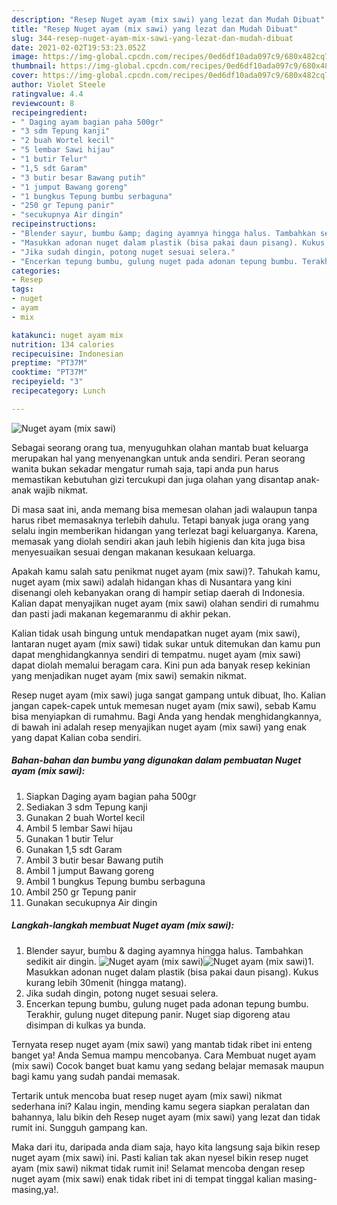 ```yaml
---
description: "Resep Nuget ayam (mix sawi) yang lezat dan Mudah Dibuat"
title: "Resep Nuget ayam (mix sawi) yang lezat dan Mudah Dibuat"
slug: 344-resep-nuget-ayam-mix-sawi-yang-lezat-dan-mudah-dibuat
date: 2021-02-02T19:53:23.052Z
image: https://img-global.cpcdn.com/recipes/0ed6df10ada097c9/680x482cq70/nuget-ayam-mix-sawi-foto-resep-utama.jpg
thumbnail: https://img-global.cpcdn.com/recipes/0ed6df10ada097c9/680x482cq70/nuget-ayam-mix-sawi-foto-resep-utama.jpg
cover: https://img-global.cpcdn.com/recipes/0ed6df10ada097c9/680x482cq70/nuget-ayam-mix-sawi-foto-resep-utama.jpg
author: Violet Steele
ratingvalue: 4.4
reviewcount: 8
recipeingredient:
- " Daging ayam bagian paha 500gr"
- "3 sdm Tepung kanji"
- "2 buah Wortel kecil"
- "5 lembar Sawi hijau"
- "1 butir Telur"
- "1,5 sdt Garam"
- "3 butir besar Bawang putih"
- "1 jumput Bawang goreng"
- "1 bungkus Tepung bumbu serbaguna"
- "250 gr Tepung panir"
- "secukupnya Air dingin"
recipeinstructions:
- "Blender sayur, bumbu &amp; daging ayamnya hingga halus. Tambahkan sedikit air dingin."
- "Masukkan adonan nuget dalam plastik (bisa pakai daun pisang). Kukus kurang lebih 30menit (hingga matang)."
- "Jika sudah dingin, potong nuget sesuai selera."
- "Encerkan tepung bumbu, gulung nuget pada adonan tepung bumbu. Terakhir, gulung nuget ditepung panir. Nuget siap digoreng atau disimpan di kulkas ya bunda."
categories:
- Resep
tags:
- nuget
- ayam
- mix

katakunci: nuget ayam mix 
nutrition: 134 calories
recipecuisine: Indonesian
preptime: "PT37M"
cooktime: "PT37M"
recipeyield: "3"
recipecategory: Lunch

---
```



![Nuget ayam (mix sawi)](https://img-global.cpcdn.com/recipes/0ed6df10ada097c9/680x482cq70/nuget-ayam-mix-sawi-foto-resep-utama.jpg)

Sebagai seorang orang tua, menyuguhkan olahan mantab buat keluarga merupakan hal yang menyenangkan untuk anda sendiri. Peran seorang  wanita bukan sekadar mengatur rumah saja, tapi anda pun harus memastikan kebutuhan gizi tercukupi dan juga olahan yang disantap anak-anak wajib nikmat.

Di masa  saat ini, anda memang bisa memesan olahan jadi walaupun tanpa harus ribet memasaknya terlebih dahulu. Tetapi banyak juga orang yang selalu ingin memberikan hidangan yang terlezat bagi keluarganya. Karena, memasak yang diolah sendiri akan jauh lebih higienis dan kita juga bisa menyesuaikan sesuai dengan makanan kesukaan keluarga. 



Apakah kamu salah satu penikmat nuget ayam (mix sawi)?. Tahukah kamu, nuget ayam (mix sawi) adalah hidangan khas di Nusantara yang kini disenangi oleh kebanyakan orang di hampir setiap daerah di Indonesia. Kalian dapat menyajikan nuget ayam (mix sawi) olahan sendiri di rumahmu dan pasti jadi makanan kegemaranmu di akhir pekan.

Kalian tidak usah bingung untuk mendapatkan nuget ayam (mix sawi), lantaran nuget ayam (mix sawi) tidak sukar untuk ditemukan dan kamu pun dapat menghidangkannya sendiri di tempatmu. nuget ayam (mix sawi) dapat diolah memalui beragam cara. Kini pun ada banyak resep kekinian yang menjadikan nuget ayam (mix sawi) semakin nikmat.

Resep nuget ayam (mix sawi) juga sangat gampang untuk dibuat, lho. Kalian jangan capek-capek untuk memesan nuget ayam (mix sawi), sebab Kamu bisa menyiapkan di rumahmu. Bagi Anda yang hendak menghidangkannya, di bawah ini adalah resep menyajikan nuget ayam (mix sawi) yang enak yang dapat Kalian coba sendiri.

<!--inarticleads1-->

##### Bahan-bahan dan bumbu yang digunakan dalam pembuatan Nuget ayam (mix sawi):

1. Siapkan  Daging ayam bagian paha 500gr
1. Sediakan 3 sdm Tepung kanji
1. Gunakan 2 buah Wortel kecil
1. Ambil 5 lembar Sawi hijau
1. Gunakan 1 butir Telur
1. Gunakan 1,5 sdt Garam
1. Ambil 3 butir besar Bawang putih
1. Ambil 1 jumput Bawang goreng
1. Ambil 1 bungkus Tepung bumbu serbaguna
1. Ambil 250 gr Tepung panir
1. Gunakan secukupnya Air dingin




<!--inarticleads2-->

##### Langkah-langkah membuat Nuget ayam (mix sawi):

1. Blender sayur, bumbu &amp; daging ayamnya hingga halus. Tambahkan sedikit air dingin.
<img src="https://img-global.cpcdn.com/steps/796583d8f20e3ff3/160x128cq70/nuget-ayam-mix-sawi-langkah-memasak-1-foto.jpg" alt="Nuget ayam (mix sawi)"><img src="https://img-global.cpcdn.com/steps/118a22b05476d0a8/160x128cq70/nuget-ayam-mix-sawi-langkah-memasak-1-foto.jpg" alt="Nuget ayam (mix sawi)">1. Masukkan adonan nuget dalam plastik (bisa pakai daun pisang). Kukus kurang lebih 30menit (hingga matang).
1. Jika sudah dingin, potong nuget sesuai selera.
1. Encerkan tepung bumbu, gulung nuget pada adonan tepung bumbu. Terakhir, gulung nuget ditepung panir. Nuget siap digoreng atau disimpan di kulkas ya bunda.




Ternyata resep nuget ayam (mix sawi) yang mantab tidak ribet ini enteng banget ya! Anda Semua mampu mencobanya. Cara Membuat nuget ayam (mix sawi) Cocok banget buat kamu yang sedang belajar memasak maupun bagi kamu yang sudah pandai memasak.

Tertarik untuk mencoba buat resep nuget ayam (mix sawi) nikmat sederhana ini? Kalau ingin, mending kamu segera siapkan peralatan dan bahannya, lalu bikin deh Resep nuget ayam (mix sawi) yang lezat dan tidak rumit ini. Sungguh gampang kan. 

Maka dari itu, daripada anda diam saja, hayo kita langsung saja bikin resep nuget ayam (mix sawi) ini. Pasti kalian tak akan nyesel bikin resep nuget ayam (mix sawi) nikmat tidak rumit ini! Selamat mencoba dengan resep nuget ayam (mix sawi) enak tidak ribet ini di tempat tinggal kalian masing-masing,ya!.

